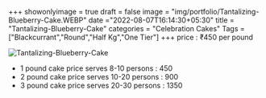 +++
showonlyimage = true
draft = false
image = "img/portfolio/Tantalizing-Blueberry-Cake.WEBP"
date ="2022-08-07T16:14:30+05:30"
title = "Tantalizing-Blueberry-Cake"
categories = "Celebration Cakes"
Tags = ["Blackcurrant","Round","Half Kg","One Tier"]
+++
price : ₹450 per pound
<!--more-->
![Tantalizing-Blueberry-Cake](/img/portfolio/Tantalizing-Blueberry-Cake.WEBP)
* 1 pound cake price serves 8-10 persons : 450
* 2 pound cake price serves 10-20 persons : 900
* 3 pound cake price serves 20-30 persons : 1350
